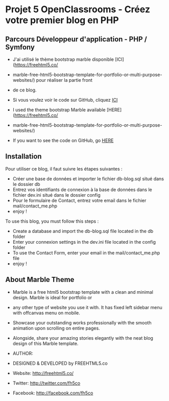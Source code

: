 # Projet 5 OpenClassrooms - Créez votre premier blog en PHP 
## Parcours Développeur d'application - PHP / Symfony


* J'ai utilisé le thème bootstrap marble disponible [ICI](https://freehtml5.co/
* marble-free-html5-bootstrap-template-for-portfolio-or-multi-purpose-websites/) pour réaliser la partie front
* de ce blog.
* Si vous voulez voir le code sur GitHub, cliquez [ICI](https://github.com/SabriHamda/P5.OpenClassRooms)

* I used the theme bootstrap Marble available [HERE](https://freehtml5.co/
* marble-free-html5-bootstrap-template-for-portfolio-or-multi-purpose-websites/)
* If you want to see the code on GitHub, go [HERE](https://github.com/SabriHamda/P5.OpenClassRooms)


## Installation

Pour utiliser ce blog, il faut suivre les étapes suivantes :
* Créer une base de données et importer le fichier db-blog.sql situé dans le dossier db
* Entrez vos identifiants de connexion à la base de données dans le fichier dev.ini situé dans le dossier config
* Pour le formulaire de Contact, entrez votre email dans le fichier mail/contact_me.php
* enjoy !

To use this blog, you must follow this steps :
* Create a database and import the db-blog.sql file located in the db folder
* Enter your connexion settings in the dev.ini file located in the config folder
* To use the Contact Form, enter your email in the mail/contact_me.php file
* enjoy !

## About Marble Theme

* Marble is a free html5 bootstrap template with a clean and minimal design. Marble is ideal for portfolio or 
* any other type of website you use it with. It has fixed left sidebar menu with offcanvas menu on mobile. 
* Showcase your outstanding works professionally with the smooth animation upon scrolling on entire pages.
* Alongside, share your amazing stories elegantly with the neat blog design of this Marble template.

* AUTHOR:
* DESIGNED & DEVELOPED by FREEHTML5.co

* Website: http://freehtml5.co/
* Twitter: http://twitter.com/fh5co
* Facebook: http://facebook.com/fh5co